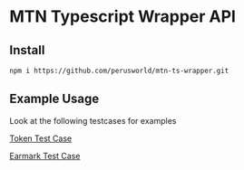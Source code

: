 # MTN Typescript Wrapper API #

## Install
```bash
npm i https://github.com/perusworld/mtn-ts-wrapper.git
```

## Example Usage
Look at the following testcases for examples

[Token Test Case](./test/token.test.ts)

[Earmark Test Case](./test/earmark.test.ts)
